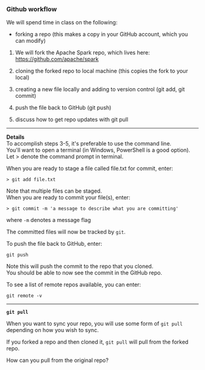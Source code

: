 ### Github workflow  

We will spend time in class on the following:  
- forking a repo (this makes a copy in your GitHub account, which you can modify)  

1) We will fork the Apache Spark repo, which lives here:  
https://github.com/apache/spark

2) cloning the forked repo to local machine (this copies the fork to your local)
3) creating a new file locally and adding to version control (git add, git commit)
4) push the file back to GitHub (git push)
5) discuss how to get repo updates with git pull

---  

**Details**  
To accomplish steps 3-5, it's preferable to use the command line.  
You'll want to open a terminal (in Windows, PowerShell is a good option).  
Let > denote the command prompt in terminal.

When you are ready to stage a file called file.txt for commit, enter:

`> git add file.txt`

Note that multiple files can be staged.  
When you are ready to commit your file(s), enter:  

`> git commit -m 'a message to describe what you are committing'`

where `-m` denotes a message flag

The committed files will now be tracked by `git`.

To push the file back to GitHub, enter:

`git push`

Note this will push the commit to the repo that you cloned.  
You should be able to now see the commit in the GitHub repo.  

To see a list of remote repos available, you can enter:

`git remote -v`

---    

**`git pull`**

When you want to sync your repo, you will use some form of `git pull` depending on how you wish to sync.

If you forked a repo and then cloned it, `git pull` will pull from the forked repo.

How can you pull from the original repo?



